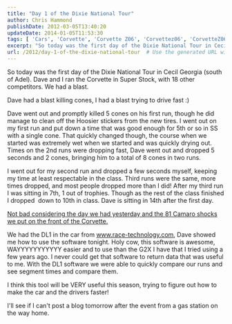 ```yaml
---
title: "Day 1 of the Dixie National Tour"
author: Chris Hammond
publishDate: 2012-03-05T13:40:20
updateDate: 2014-01-05T11:53:30
tags: [ 'Cars', 'Corvette', 'Corvette Z06', 'Corvettez06', 'CorvetteZ06org' ]
excerpt: "So today was the first day of the Dixie National Tour in Cecil Georgia (south of Adel). Dave and I ran the Corvette in Super Stock, with 18 other competitors. We had a blast.  Dave had a blast killing cones, I had a blast trying to drive fast :)"
url: /2012/day-1-of-the-dixie-national-tour  # Use the generated URL with year
---
```

<p>So today was the first day of the Dixie National Tour in Cecil Georgia (south of Adel). Dave and I ran the Corvette in Super Stock, with 18 other competitors. We had a blast.</p> <p>Dave had a blast killing cones, I had a blast trying to drive fast :)</p> <p>Dave went out and promptly killed 5 cones on his first run, though he did manage to clean off the Hoosier stickers from the new tires. I went out on my first run and put down a time that was good enough for 5th or so in SS with a single cone. That quickly changed though, the course when we started was extremely wet when we started and was quickly drying out. Times on the 2nd runs were dropping fast, Dave went out and dropped 5 seconds and&nbsp;2 cones, bringing him to a total of 8 cones in two runs.</p> <p>I went out for my second run and dropped a few seconds myself, keeping my time at least respectable in the class. Third runs were&nbsp;the same, more times dropped, and most people dropped more than I did!&nbsp;After my third run I was sitting in&nbsp;7th, 1 out of trophies. Though as the rest of the class finished I dropped&nbsp; down to 10th in class. Dave is sitting in 14th after the first day.</p> <p><a href="https://www.corvettez06.org/DesktopModules/EngagePublish/itemlink.aspx?itemId=63">Not bad considering the day we had yesterday and the 81 Camaro&nbsp;shocks we put on the front of the Corvette.</a></p> <p>We had the DL1 in the car from <a href="https://www.race-technology.com">www.race-technology.com</a>, Dave showed me how to use the software tonight. Holy cow, this software is awesome, WAYYYYYYYYYYY easier and to use than the G2X I have that I tried using a few years ago. I never could get that software to return data that was useful to me. With the DL1 software we were able to quickly compare our runs and see segment times and compare them.</p> <p>I think this tool will be VERY useful this season, trying to figure out how to make the car and the drivers faster!</p> <p>I'll see if I can't post a blog tomorrow after the event from a gas station on the way home.</p>
